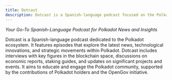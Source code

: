 ```yaml
---
title: Dotcast
description: Dotcast is a Spanish-language podcast focused on the Polkadot ecosystem, featuring news, interviews, and insights into blockchain technology.
---
```





*Your Go-To Spanish-Language Podcast for Polkadot News and Insights*

Dotcast is a Spanish-language podcast dedicated to the Polkadot ecosystem. It features episodes that explore the latest news, technological innovations, and strategic movements within Polkadot. Dotcast includes interviews with key figures in the blockchain space, discussions on economic reports, staking guides, and updates on significant projects and events. It aims to educate and engage the Polkadot community, supported by the contributions of Polkadot holders and the OpenGov initiative.

